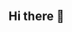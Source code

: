 ## Hi there 👋

<!--
**immshahzaib/immshahzaib** is a ✨ _special_ ✨ repository because its `README.md` (this file) appears on your GitHub profile.

Here are some ideas to get you started:

- 🔭 I’m currently working
- 🌱 I’m currently learning Laravel, Rest-API, SQL, Vue, Vuex, PINIA, Vite, Nuxt, Vuetify, Javascript, Tailwind, Bootstrap, Figma, PSD to HTML.
- 👯 I’m looking to collaborate on Laravel, Rest-API, SQL, Vue, Vuex, PINIA, Vite, Nuxt, Vuetify, Javascript, Tailwind, Bootstrap, Figma, PSD to HTML.
- 🤔 I’m looking for help with Laravel, Rest-API, SQL, Vue, Vuex, PINIA, Vite, Nuxt, Vuetify, Javascript, Tailwind, Bootstrap, Figma, PSD to HTML.
- 💬 Ask me about Laravel, Rest-API, SQL, Vue, Vuex, PINIA, Vite, Nuxt, Vuetify, Javascript, Tailwind, Bootstrap, Figma, PSD to HTML.
- 📫 How to reach me: iammshahzaib@gmail.com
- 😄 Pronouns: Shahzaib
- ⚡ Fun fact: Hard Worker
-->
